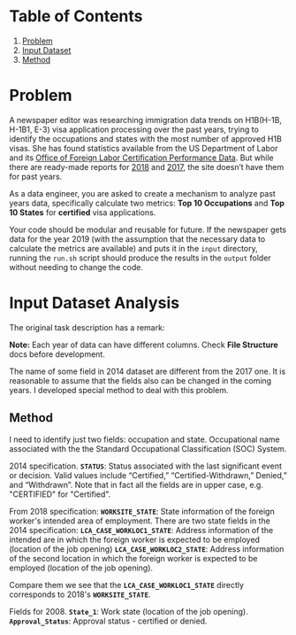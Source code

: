 # Table of Contents
1. [Problem](README.md#problem)
2. [Input Dataset](README.md#input-dataset-analysis)
3. [Method](README.md#method)

# Problem

A newspaper editor was researching immigration data trends on H1B(H-1B, H-1B1, E-3) visa application processing over the past years, trying to identify the occupations and states with the most number of approved H1B visas. She has found statistics available from the US Department of Labor and its [Office of Foreign Labor Certification Performance Data](https://www.foreignlaborcert.doleta.gov/performancedata.cfm#dis). But while there are ready-made reports for [2018](https://www.foreignlaborcert.doleta.gov/pdf/PerformanceData/2018/H-1B_Selected_Statistics_FY2018_Q4.pdf) and [2017](https://www.foreignlaborcert.doleta.gov/pdf/PerformanceData/2017/H-1B_Selected_Statistics_FY2017.pdf), the site doesn’t have them for past years.

As a data engineer, you are asked to create a mechanism to analyze past years data, specifically calculate two metrics: **Top 10 Occupations** and **Top 10 States** for **certified** visa applications.

Your code should be modular and reusable for future. If the newspaper gets data for the year 2019 (with the assumption that the necessary data to calculate the metrics are available) and puts it in the `input` directory, running the `run.sh` script should produce the results in the `output` folder without needing to change the code.

# Input Dataset Analysis

The original task description has a remark:

**Note:** Each year of data can have different columns. Check **File Structure** docs before development.

The name of some field in 2014 dataset are different from the 2017 one. It is reasonable to assume that the fields also can be changed in the coming years. I developed special method to deal with this problem.

## Method

I need to identify just two fields: occupation and state.
Occupational name associated with the the Standard Occupational Classification (SOC) System.

2014 specification.
__`STATUS`__:	Status associated with the last significant event or decision. Valid values include “Certified,” “Certified-Withdrawn,” Denied,” and “Withdrawn”.
Note that in fact all the fields are in upper case, e.g. "CERTIFIED" for "Certified".

From 2018 specification:
__`WORKSITE_STATE`__: State information of the foreign worker's intended area of employment.
There are two state fields in the 2014 specification:
__`LCA_CASE_WORKLOC1_STATE`__: Address information of the intended are in which the foreign worker is expected to be employed (location of the job opening)
__`LCA_CASE_WORKLOC2_STATE`__: Address information of the second location in which the foreign worker is expected to be employed (location of the job opening).

Compare them we see that the __`LCA_CASE_WORKLOC1_STATE`__ directly corresponds to 2018's __`WORKSITE_STATE`__.

Fields for 2008.
__`State_1`__:	Work state (location of the job opening).
__`Approval_Status`__:	Approval status - certified or denied.
